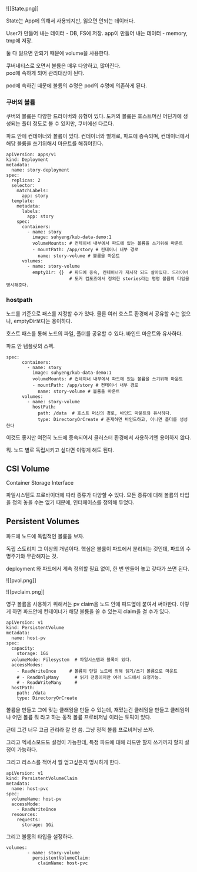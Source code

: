 
![[State.png]]

State는 App에 의해서 사용되지만, 잃으면 안되는 데이터다.

User가 만들어 내는 데이터 - DB, FS에 저장. 
app이 만들어 내는 데이터 - memory, tmp에 저장. 

둘 다 잃으면 안되기 때문에 volume을 사용한다.  

쿠버네티스로 오면서 볼륨은 매우 다양하고, 많아진다.  
pod에 속하게 되어 관리대상이 된다. 

pod에 속하긴 때문에 볼륨의 수명은 pod의 수명에 의존하게 된다. 


### 쿠버의 볼륨

쿠버의 볼륨은 다양한 드라이버와 유형이 있다. 도커의 볼륨은 호스트머신 어딘가에 생성되는 폴더 정도로 볼 수 있지만, 쿠버에선 다르다. 

파드 안에 컨테이너와 볼륨이 있다. 컨테이너와 별개로, 파드에 종속되며, 컨테이너에서 해당 볼륨을 쓰기위해서 마운트를 해줘야한다. 

```
apiVersion: apps/v1
kind: Deployment
metadata:
  name: story-deployment
spec:
  replicas: 2
  selector:
    matchLabels:
      app: story
  template:
    metadata:
      labels:
        app: story
    spec:
      containers:
        - name: story
          image: suhyeng/kub-data-demo:1
          volumeMounts: # 컨테이너 내부에서 파드에 있는 볼륨을 쓰기위해 마운트
          - mountPath: /app/story # 컨테이너 내부 경로
            name: story-volume # 볼륨을 마운트
      volumes:
        - name: story-volume
          emptyDir: {}  # 파드에 종속, 컨테이너가 재시작 되도 살아있다. 드라이버
                        # 도커 컴포즈에서 정의한 stories라는 명명 볼륨의 타입을 명시해준다.
```


### hostpath

노드를 기준으로 패스를 지정할 수가 있다.  물론 여러 호스트 환경에서 공유할 수는 없으나, emptyDir보다는 용이하다. 

호스트 패스를 통해 노드의 파일, 폴더를 공유할 수 있다.  바인드 마운트와 유사하다. 


파드 안 템플릿의 스펙.
```
spec:
      containers:
        - name: story
          image: suhyeng/kub-data-demo:1
          volumeMounts: # 컨테이너 내부에서 파드에 있는 볼륨을 쓰기위해 마운트
          - mountPath: /app/story # 컨테이너 내부 경로
            name: story-volume # 볼륨을 마운트
      volumes:
        - name: story-volume
          hostPath:
            path: /data  # 호스트 머신의 경로, 바인드 마운트와 유사하다.
            type: DirectoryOrCreate # 존재하면 바인드하고, 아니면 폴더를 생성한다
```

이것도 좋지만 여전히 노드에 종속되어서 클러스터 환경에서 사용하기엔 용이하지 않다.

뭐. 노드 별로 독립시키고 싶다면 이렇게 해도 된다.

## CSI Volume

Container Storage Interface

파일시스템도 프로바이더에 따라 종류가 다양할 수 있다. 모든 종류에 대해 볼륨의 타입을 정의 놓을 수는 없기 때문에, 인터페이스를 정의해 두었다. 


## Persistent Volumes 

파드에 노드에 독립적인 볼륨을 보자.  

독립 스토리지 그 이상의 개념이다. 
핵심은 볼륨이 파드에서 분리되는 것인데,  파드의 수명주기와 무관해지는 것.

deployment 와 파드에서 계속 정의할 필요 없이, 한 번 만들어 놓고 갖다가 쓰면 된다. 

![[pvol.png]]


![[pvclaim.png]]

영구 볼륨을 사용하기 위해서는 pv claim을 노드 안에 파드옆에 붙여서 써야한다. 이렇게 하면 파드안에 컨테이너가 해당 볼륨을 쓸 수 있는지 claim을 걸 수가 있다.

```
apiVersion: v1
kind: PersistentVolume
metadata:
  name: host-pv
spec:
  capacity:
    storage: 1Gi
  volumeMode: Filesystem  # 파일시스템과 블록이 있다.
  accessModes:
    - ReadWriteOnce     # 볼륨이 단일 노드에 의해 읽기/쓰기 볼륨으로 마운트
    # - ReadOnlyMany      # 읽기 전용이지만 여러 노드에서 요청가능.
    # - ReadWriteMany     #
  hostPath:
    path: /data
    type: DirectoryOrCreate
```

볼륨을 만들고 그에 맞는 클래임을 만들 수 있는데, 재밌는건 클레임을 만들고 클레임이 나 어떤 볼륨 줘 라고 하는 동적 볼륨 프로비저닝 이라는 토픽이 있다. 

근데 그건 너무 고급 관리라 잘 안 씀. 그냥 정적 볼륨 프로비저닝 쓰자. 

그리고 엑세스모드도 설정이 가능한데, 특정 파드에 대해 리드만 할지 쓰기까지 할지 설정이 가능하다. 

그리고 리소스를 적어서 뭘 얻고싶은지 명시하게 한다.

```
apiVersion: v1
kind: PersistentVolumeClaim
metadata:
  name: host-pvc
spec:
  volumeName: host-pv
  accessMode:
    - ReadWriteOnce
  resources:
    requests:
      storage: 1Gi
```

그리고 볼륨의 타입을 설정하다.

```
volumes:
        - name: story-volume
          persistentVolumeClaim:
            claimName: host-pvc
```


